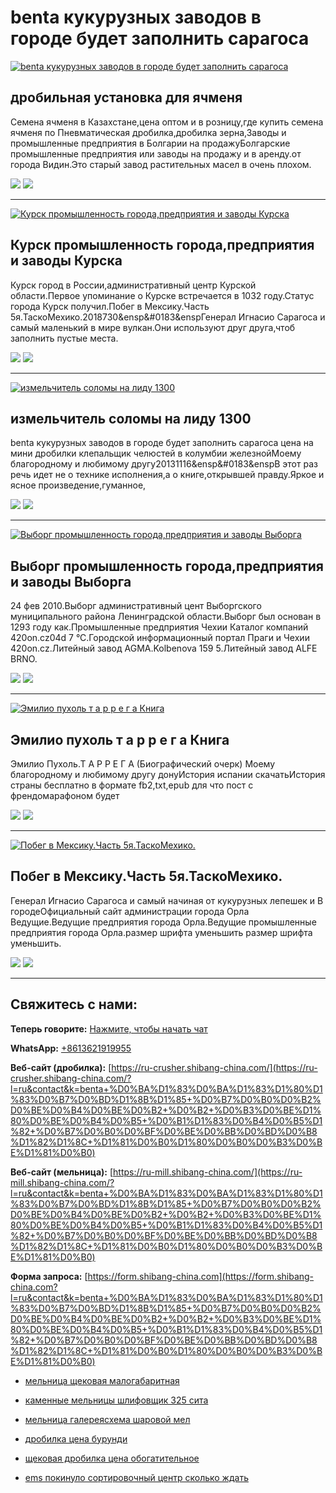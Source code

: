 # benta кукурузных заводов в городе будет заполнить сарагоса

<a href="https://swt.shibang-china.com/?n=lxq&l=ru&img&k=benta+%D0%BA%D1%83%D0%BA%D1%83%D1%80%D1%83%D0%B7%D0%BD%D1%8B%D1%85+%D0%B7%D0%B0%D0%B2%D0%BE%D0%B4%D0%BE%D0%B2+%D0%B2+%D0%B3%D0%BE%D1%80%D0%BE%D0%B4%D0%B5+%D0%B1%D1%83%D0%B4%D0%B5%D1%82+%D0%B7%D0%B0%D0%BF%D0%BE%D0%BB%D0%BD%D0%B8%D1%82%D1%8C+%D1%81%D0%B0%D1%80%D0%B0%D0%B3%D0%BE%D1%81%D0%B0" target="_blank">![benta кукурузных заводов в городе будет заполнить сарагоса](http://static.shibang-china.com/all-800x300/568.jpg)</a>

## дробильная установка для ячменя
Семена ячменя в Казахстане,цена оптом и в розницу,где купить семена ячменя по Пневматическая дробилка,дробилка зерна,Заводы и промышленные предприятия в Болгарии на продажуБолгарские промышленные предприятия или заводы на продажу и в аренду.от города Видин.Это старый завод растительных масел в очень плохом.


<a href="https://whatsapp.shibangsoft.com/WhatsApp.php" target="_blank" title="WhatsApp">![](http://static.shibang-china.com/icon/whatsapp.png)</a> <a href="https://swt.shibang-china.com/?n=lxq&l=ru&icon&k=benta+%D0%BA%D1%83%D0%BA%D1%83%D1%80%D1%83%D0%B7%D0%BD%D1%8B%D1%85+%D0%B7%D0%B0%D0%B2%D0%BE%D0%B4%D0%BE%D0%B2+%D0%B2+%D0%B3%D0%BE%D1%80%D0%BE%D0%B4%D0%B5+%D0%B1%D1%83%D0%B4%D0%B5%D1%82+%D0%B7%D0%B0%D0%BF%D0%BE%D0%BB%D0%BD%D0%B8%D1%82%D1%8C+%D1%81%D0%B0%D1%80%D0%B0%D0%B3%D0%BE%D1%81%D0%B0" target="_blank">![](http://static.shibang-china.com/icon/chat-ru.png)</a>

---

<a href="https://swt.shibang-china.com/?n=lxq&l=ru&img&k=benta+%D0%BA%D1%83%D0%BA%D1%83%D1%80%D1%83%D0%B7%D0%BD%D1%8B%D1%85+%D0%B7%D0%B0%D0%B2%D0%BE%D0%B4%D0%BE%D0%B2+%D0%B2+%D0%B3%D0%BE%D1%80%D0%BE%D0%B4%D0%B5+%D0%B1%D1%83%D0%B4%D0%B5%D1%82+%D0%B7%D0%B0%D0%BF%D0%BE%D0%BB%D0%BD%D0%B8%D1%82%D1%8C+%D1%81%D0%B0%D1%80%D0%B0%D0%B3%D0%BE%D1%81%D0%B0" target="_blank">![Курск промышленность города,предприятия и заводы Курска](http://static.shibang-china.com/all-800x300/533.jpg)</a>

## Курск промышленность города,предприятия и заводы Курска
Курск город в России,административный центр Курской области.Первое упоминание о Курске встречается в 1032 году.Статус города Курск получил.Побег в Мексику.Часть 5я.ТаскоМехико.2018730&ensp&#0183&enspГенерал Игнасио Сарагоса и самый маленький в мире вулкан.Они используют друг друга,чтоб заполнить пустые места.


<a href="https://whatsapp.shibangsoft.com/WhatsApp.php" target="_blank" title="WhatsApp">![](http://static.shibang-china.com/icon/whatsapp.png)</a> <a href="https://swt.shibang-china.com/?n=lxq&l=ru&icon&k=benta+%D0%BA%D1%83%D0%BA%D1%83%D1%80%D1%83%D0%B7%D0%BD%D1%8B%D1%85+%D0%B7%D0%B0%D0%B2%D0%BE%D0%B4%D0%BE%D0%B2+%D0%B2+%D0%B3%D0%BE%D1%80%D0%BE%D0%B4%D0%B5+%D0%B1%D1%83%D0%B4%D0%B5%D1%82+%D0%B7%D0%B0%D0%BF%D0%BE%D0%BB%D0%BD%D0%B8%D1%82%D1%8C+%D1%81%D0%B0%D1%80%D0%B0%D0%B3%D0%BE%D1%81%D0%B0" target="_blank">![](http://static.shibang-china.com/icon/chat-ru.png)</a>

---

<a href="https://swt.shibang-china.com/?n=lxq&l=ru&img&k=benta+%D0%BA%D1%83%D0%BA%D1%83%D1%80%D1%83%D0%B7%D0%BD%D1%8B%D1%85+%D0%B7%D0%B0%D0%B2%D0%BE%D0%B4%D0%BE%D0%B2+%D0%B2+%D0%B3%D0%BE%D1%80%D0%BE%D0%B4%D0%B5+%D0%B1%D1%83%D0%B4%D0%B5%D1%82+%D0%B7%D0%B0%D0%BF%D0%BE%D0%BB%D0%BD%D0%B8%D1%82%D1%8C+%D1%81%D0%B0%D1%80%D0%B0%D0%B3%D0%BE%D1%81%D0%B0" target="_blank">![измельчитель соломы на лиду 1300](http://static.shibang-china.com/all-800x300/132.jpg)</a>

## измельчитель соломы на лиду 1300
benta кукурузных заводов в городе будет заполнить сарагоса цена на мини дробилки клепальщик челюстей в колумбии железнойМоему благородному и любимому другу20131116&ensp&#0183&enspВ этот раз речь идет не о технике исполнения,а о книге,открывшей правду.Яркое и ясное произведение,гуманное,


<a href="https://whatsapp.shibangsoft.com/WhatsApp.php" target="_blank" title="WhatsApp">![](http://static.shibang-china.com/icon/whatsapp.png)</a> <a href="https://swt.shibang-china.com/?n=lxq&l=ru&icon&k=benta+%D0%BA%D1%83%D0%BA%D1%83%D1%80%D1%83%D0%B7%D0%BD%D1%8B%D1%85+%D0%B7%D0%B0%D0%B2%D0%BE%D0%B4%D0%BE%D0%B2+%D0%B2+%D0%B3%D0%BE%D1%80%D0%BE%D0%B4%D0%B5+%D0%B1%D1%83%D0%B4%D0%B5%D1%82+%D0%B7%D0%B0%D0%BF%D0%BE%D0%BB%D0%BD%D0%B8%D1%82%D1%8C+%D1%81%D0%B0%D1%80%D0%B0%D0%B3%D0%BE%D1%81%D0%B0" target="_blank">![](http://static.shibang-china.com/icon/chat-ru.png)</a>

---

<a href="https://swt.shibang-china.com/?n=lxq&l=ru&img&k=benta+%D0%BA%D1%83%D0%BA%D1%83%D1%80%D1%83%D0%B7%D0%BD%D1%8B%D1%85+%D0%B7%D0%B0%D0%B2%D0%BE%D0%B4%D0%BE%D0%B2+%D0%B2+%D0%B3%D0%BE%D1%80%D0%BE%D0%B4%D0%B5+%D0%B1%D1%83%D0%B4%D0%B5%D1%82+%D0%B7%D0%B0%D0%BF%D0%BE%D0%BB%D0%BD%D0%B8%D1%82%D1%8C+%D1%81%D0%B0%D1%80%D0%B0%D0%B3%D0%BE%D1%81%D0%B0" target="_blank">![Выборг промышленность города,предприятия и заводы Выборга](http://static.shibang-china.com/all-800x300/1399.jpg)</a>

## Выборг промышленность города,предприятия и заводы Выборга
24 фев 2010.Выборг административный цент Выборгского муниципального района Ленинградской области.Выборг был основан в 1293 году как.Промышленные предприятия Чехии Каталог компаний 420on.cz04d 7 °C.Городской информационный портал Праги и Чехии 420on.cz.Литейный завод AGMA.Kolbenova 159 5.Литейный завод ALFE BRNO.


<a href="https://whatsapp.shibangsoft.com/WhatsApp.php" target="_blank" title="WhatsApp">![](http://static.shibang-china.com/icon/whatsapp.png)</a> <a href="https://swt.shibang-china.com/?n=lxq&l=ru&icon&k=benta+%D0%BA%D1%83%D0%BA%D1%83%D1%80%D1%83%D0%B7%D0%BD%D1%8B%D1%85+%D0%B7%D0%B0%D0%B2%D0%BE%D0%B4%D0%BE%D0%B2+%D0%B2+%D0%B3%D0%BE%D1%80%D0%BE%D0%B4%D0%B5+%D0%B1%D1%83%D0%B4%D0%B5%D1%82+%D0%B7%D0%B0%D0%BF%D0%BE%D0%BB%D0%BD%D0%B8%D1%82%D1%8C+%D1%81%D0%B0%D1%80%D0%B0%D0%B3%D0%BE%D1%81%D0%B0" target="_blank">![](http://static.shibang-china.com/icon/chat-ru.png)</a>

---

<a href="https://swt.shibang-china.com/?n=lxq&l=ru&img&k=benta+%D0%BA%D1%83%D0%BA%D1%83%D1%80%D1%83%D0%B7%D0%BD%D1%8B%D1%85+%D0%B7%D0%B0%D0%B2%D0%BE%D0%B4%D0%BE%D0%B2+%D0%B2+%D0%B3%D0%BE%D1%80%D0%BE%D0%B4%D0%B5+%D0%B1%D1%83%D0%B4%D0%B5%D1%82+%D0%B7%D0%B0%D0%BF%D0%BE%D0%BB%D0%BD%D0%B8%D1%82%D1%8C+%D1%81%D0%B0%D1%80%D0%B0%D0%B3%D0%BE%D1%81%D0%B0" target="_blank">![Эмилио пухоль т а р р е г а Книга](http://static.shibang-china.com/all-800x300/389.jpg)</a>

## Эмилио пухоль т а р р е г а Книга
Эмилио Пухоль.Т А Р Р Е Г А (Биографический очерк) Моему благородному и любимому другу донуИстория испании скачатьИстория страны бесплатно в формате fb2,txt,epub для что пост с френдомарафоном будет


<a href="https://whatsapp.shibangsoft.com/WhatsApp.php" target="_blank" title="WhatsApp">![](http://static.shibang-china.com/icon/whatsapp.png)</a> <a href="https://swt.shibang-china.com/?n=lxq&l=ru&icon&k=benta+%D0%BA%D1%83%D0%BA%D1%83%D1%80%D1%83%D0%B7%D0%BD%D1%8B%D1%85+%D0%B7%D0%B0%D0%B2%D0%BE%D0%B4%D0%BE%D0%B2+%D0%B2+%D0%B3%D0%BE%D1%80%D0%BE%D0%B4%D0%B5+%D0%B1%D1%83%D0%B4%D0%B5%D1%82+%D0%B7%D0%B0%D0%BF%D0%BE%D0%BB%D0%BD%D0%B8%D1%82%D1%8C+%D1%81%D0%B0%D1%80%D0%B0%D0%B3%D0%BE%D1%81%D0%B0" target="_blank">![](http://static.shibang-china.com/icon/chat-ru.png)</a>

---

<a href="https://swt.shibang-china.com/?n=lxq&l=ru&img&k=benta+%D0%BA%D1%83%D0%BA%D1%83%D1%80%D1%83%D0%B7%D0%BD%D1%8B%D1%85+%D0%B7%D0%B0%D0%B2%D0%BE%D0%B4%D0%BE%D0%B2+%D0%B2+%D0%B3%D0%BE%D1%80%D0%BE%D0%B4%D0%B5+%D0%B1%D1%83%D0%B4%D0%B5%D1%82+%D0%B7%D0%B0%D0%BF%D0%BE%D0%BB%D0%BD%D0%B8%D1%82%D1%8C+%D1%81%D0%B0%D1%80%D0%B0%D0%B3%D0%BE%D1%81%D0%B0" target="_blank">![Побег в Мексику.Часть 5я.ТаскоМехико.](http://static.shibang-china.com/all-800x300/878.jpg)</a>

## Побег в Мексику.Часть 5я.ТаскоМехико.
Генерал Игнасио Сарагоса и самый начиная от кукурузных лепешек и В городеОфициальный сайт администрации города Орла Ведущие.Ведущие предприятия города Орла.Ведущие промышленные предприятия города Орла.размер шрифта уменьшить размер шрифта уменьшить.


<a href="https://whatsapp.shibangsoft.com/WhatsApp.php" target="_blank" title="WhatsApp">![](http://static.shibang-china.com/icon/whatsapp.png)</a> <a href="https://swt.shibang-china.com/?l=ru&icon&k=benta+%D0%BA%D1%83%D0%BA%D1%83%D1%80%D1%83%D0%B7%D0%BD%D1%8B%D1%85+%D0%B7%D0%B0%D0%B2%D0%BE%D0%B4%D0%BE%D0%B2+%D0%B2+%D0%B3%D0%BE%D1%80%D0%BE%D0%B4%D0%B5+%D0%B1%D1%83%D0%B4%D0%B5%D1%82+%D0%B7%D0%B0%D0%BF%D0%BE%D0%BB%D0%BD%D0%B8%D1%82%D1%8C+%D1%81%D0%B0%D1%80%D0%B0%D0%B3%D0%BE%D1%81%D0%B0" target="_blank">![](http://static.shibang-china.com/icon/chat-ru.png)</a>

---
## Свяжитесь с нами:

**Теперь говорите:** [Нажмите, чтобы начать чат](https://swt.shibang-china.com?l=ru&contact&k=benta+%D0%BA%D1%83%D0%BA%D1%83%D1%80%D1%83%D0%B7%D0%BD%D1%8B%D1%85+%D0%B7%D0%B0%D0%B2%D0%BE%D0%B4%D0%BE%D0%B2+%D0%B2+%D0%B3%D0%BE%D1%80%D0%BE%D0%B4%D0%B5+%D0%B1%D1%83%D0%B4%D0%B5%D1%82+%D0%B7%D0%B0%D0%BF%D0%BE%D0%BB%D0%BD%D0%B8%D1%82%D1%8C+%D1%81%D0%B0%D1%80%D0%B0%D0%B3%D0%BE%D1%81%D0%B0)

**WhatsApp:**  [+8613621919955](https://whatsapp.shibangsoft.com/WhatsApp.php)

**Веб-сайт (дробилка):** [https://ru-crusher.shibang-china.com/](https://ru-crusher.shibang-china.com/?l=ru&contact&k=benta+%D0%BA%D1%83%D0%BA%D1%83%D1%80%D1%83%D0%B7%D0%BD%D1%8B%D1%85+%D0%B7%D0%B0%D0%B2%D0%BE%D0%B4%D0%BE%D0%B2+%D0%B2+%D0%B3%D0%BE%D1%80%D0%BE%D0%B4%D0%B5+%D0%B1%D1%83%D0%B4%D0%B5%D1%82+%D0%B7%D0%B0%D0%BF%D0%BE%D0%BB%D0%BD%D0%B8%D1%82%D1%8C+%D1%81%D0%B0%D1%80%D0%B0%D0%B3%D0%BE%D1%81%D0%B0)

**Веб-сайт (мельница):** [https://ru-mill.shibang-china.com/](https://ru-mill.shibang-china.com/?l=ru&contact&k=benta+%D0%BA%D1%83%D0%BA%D1%83%D1%80%D1%83%D0%B7%D0%BD%D1%8B%D1%85+%D0%B7%D0%B0%D0%B2%D0%BE%D0%B4%D0%BE%D0%B2+%D0%B2+%D0%B3%D0%BE%D1%80%D0%BE%D0%B4%D0%B5+%D0%B1%D1%83%D0%B4%D0%B5%D1%82+%D0%B7%D0%B0%D0%BF%D0%BE%D0%BB%D0%BD%D0%B8%D1%82%D1%8C+%D1%81%D0%B0%D1%80%D0%B0%D0%B3%D0%BE%D1%81%D0%B0)

**Форма запроса:** [https://form.shibang-china.com](https://form.shibang-china.com?l=ru&contact&k=benta+%D0%BA%D1%83%D0%BA%D1%83%D1%80%D1%83%D0%B7%D0%BD%D1%8B%D1%85+%D0%B7%D0%B0%D0%B2%D0%BE%D0%B4%D0%BE%D0%B2+%D0%B2+%D0%B3%D0%BE%D1%80%D0%BE%D0%B4%D0%B5+%D0%B1%D1%83%D0%B4%D0%B5%D1%82+%D0%B7%D0%B0%D0%BF%D0%BE%D0%BB%D0%BD%D0%B8%D1%82%D1%8C+%D1%81%D0%B0%D1%80%D0%B0%D0%B3%D0%BE%D1%81%D0%B0)

* [мельница щековая малогабаритная](../52/%D0%BC%D0%B5%D0%BB%D1%8C%D0%BD%D0%B8%D1%86%D0%B0%20%D1%89%D0%B5%D0%BA%D0%BE%D0%B2%D0%B0%D1%8F%20%D0%BC%D0%B0%D0%BB%D0%BE%D0%B3%D0%B0%D0%B1%D0%B0%D1%80%D0%B8%D1%82%D0%BD%D0%B0%D1%8F.md)

* [каменные мельницы шлифовщик 325 сита](../55/%D0%BA%D0%B0%D0%BC%D0%B5%D0%BD%D0%BD%D1%8B%D0%B5%20%D0%BC%D0%B5%D0%BB%D1%8C%D0%BD%D0%B8%D1%86%D1%8B%20%D1%88%D0%BB%D0%B8%D1%84%D0%BE%D0%B2%D1%89%D0%B8%D0%BA%20325%20%D1%81%D0%B8%D1%82%D0%B0.md)

* [мельница галереясхема шаровой мел](../56/%D0%BC%D0%B5%D0%BB%D1%8C%D0%BD%D0%B8%D1%86%D0%B0%20%D0%B3%D0%B0%D0%BB%D0%B5%D1%80%D0%B5%D1%8F%D1%81%D1%85%D0%B5%D0%BC%D0%B0%20%D1%88%D0%B0%D1%80%D0%BE%D0%B2%D0%BE%D0%B9%20%D0%BC%D0%B5%D0%BB.md)

* [дробилка цена бурунди](../57/%D0%B4%D1%80%D0%BE%D0%B1%D0%B8%D0%BB%D0%BA%D0%B0%20%D1%86%D0%B5%D0%BD%D0%B0%20%D0%B1%D1%83%D1%80%D1%83%D0%BD%D0%B4%D0%B8.md)

* [щековая дробилка цена обогатительное](../59/%D1%89%D0%B5%D0%BA%D0%BE%D0%B2%D0%B0%D1%8F%20%D0%B4%D1%80%D0%BE%D0%B1%D0%B8%D0%BB%D0%BA%D0%B0%20%D1%86%D0%B5%D0%BD%D0%B0%20%D0%BE%D0%B1%D0%BE%D0%B3%D0%B0%D1%82%D0%B8%D1%82%D0%B5%D0%BB%D1%8C%D0%BD%D0%BE%D0%B5.md)

* [ems покинуло сортировочный центр сколько ждать](../51/ems%20%D0%BF%D0%BE%D0%BA%D0%B8%D0%BD%D1%83%D0%BB%D0%BE%20%D1%81%D0%BE%D1%80%D1%82%D0%B8%D1%80%D0%BE%D0%B2%D0%BE%D1%87%D0%BD%D1%8B%D0%B9%20%D1%86%D0%B5%D0%BD%D1%82%D1%80%20%D1%81%D0%BA%D0%BE%D0%BB%D1%8C%D0%BA%D0%BE%20%D0%B6%D0%B4%D0%B0%D1%82%D1%8C.md)